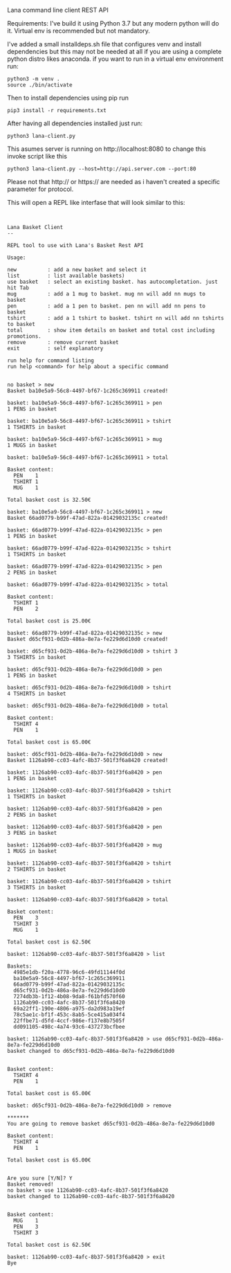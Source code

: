 Lana command line client REST API

Requirements:
I've build it using Python 3.7 but any modern python will do it.
Virtual env is recommended but not mandatory.

I've added a small installdeps.sh file that configures venv and install dependencies but this may not be needed at all if you are using a complete python distro likes anaconda.
if you want to run in a virtual env environment run:
```
python3 -m venv .
source ./bin/activate
```
Then to install dependencies using pip run
```
pip3 install -r requirements.txt
```

After having all dependencies installed just run:

```
python3 lana-client.py
```

This asumes server is running on http://localhost:8080 to change this invoke script like this

```
python3 lana-client.py --host=http://api.server.com --port:80
```

Please not that http:// or https:// are needed as i haven't created a specific parameter for protocol.

This will open a REPL like interfase that will look similar to this:

```


Lana Basket Client
--

REPL tool to use with Lana's Basket Rest API

Usage:

new          : add a new basket and select it
list         : list available baskets)
use basket   : select an existing basket. has autocompletation. just hit Tab
mug          : add a 1 mug to basket. mug nn will add nn mugs to basket
pen          : add a 1 pen to basket. pen nn will add nn pens to basket
tshirt       : add a 1 tshirt to basket. tshirt nn will add nn tshirts to basket
total        : show item details on basket and total cost including promotions.
remove       : remove current basket
exit         : self explanatory

run help for command listing
run help <command> for help about a specific command


no basket > new
Basket ba10e5a9-56c8-4497-bf67-1c265c369911 created!

basket: ba10e5a9-56c8-4497-bf67-1c265c369911 > pen
1 PENS in basket

basket: ba10e5a9-56c8-4497-bf67-1c265c369911 > tshirt
1 TSHIRTS in basket

basket: ba10e5a9-56c8-4497-bf67-1c265c369911 > mug
1 MUGS in basket

basket: ba10e5a9-56c8-4497-bf67-1c265c369911 > total

Basket content:
  PEN    1
  TSHIRT 1
  MUG    1

Total basket cost is 32.50€

basket: ba10e5a9-56c8-4497-bf67-1c265c369911 > new
Basket 66ad0779-b99f-47ad-822a-01429032135c created!

basket: 66ad0779-b99f-47ad-822a-01429032135c > pen
1 PENS in basket

basket: 66ad0779-b99f-47ad-822a-01429032135c > tshirt
1 TSHIRTS in basket

basket: 66ad0779-b99f-47ad-822a-01429032135c > pen
2 PENS in basket

basket: 66ad0779-b99f-47ad-822a-01429032135c > total

Basket content:
  TSHIRT 1
  PEN    2

Total basket cost is 25.00€

basket: 66ad0779-b99f-47ad-822a-01429032135c > new
Basket d65cf931-0d2b-486a-8e7a-fe229d6d10d0 created!

basket: d65cf931-0d2b-486a-8e7a-fe229d6d10d0 > tshirt 3
3 TSHIRTS in basket

basket: d65cf931-0d2b-486a-8e7a-fe229d6d10d0 > pen
1 PENS in basket

basket: d65cf931-0d2b-486a-8e7a-fe229d6d10d0 > tshirt
4 TSHIRTS in basket

basket: d65cf931-0d2b-486a-8e7a-fe229d6d10d0 > total

Basket content:
  TSHIRT 4
  PEN    1

Total basket cost is 65.00€

basket: d65cf931-0d2b-486a-8e7a-fe229d6d10d0 > new
Basket 1126ab90-cc03-4afc-8b37-501f3f6a8420 created!

basket: 1126ab90-cc03-4afc-8b37-501f3f6a8420 > pen
1 PENS in basket

basket: 1126ab90-cc03-4afc-8b37-501f3f6a8420 > tshirt
1 TSHIRTS in basket

basket: 1126ab90-cc03-4afc-8b37-501f3f6a8420 > pen
2 PENS in basket

basket: 1126ab90-cc03-4afc-8b37-501f3f6a8420 > pen
3 PENS in basket

basket: 1126ab90-cc03-4afc-8b37-501f3f6a8420 > mug
1 MUGS in basket

basket: 1126ab90-cc03-4afc-8b37-501f3f6a8420 > tshirt
2 TSHIRTS in basket

basket: 1126ab90-cc03-4afc-8b37-501f3f6a8420 > tshirt
3 TSHIRTS in basket

basket: 1126ab90-cc03-4afc-8b37-501f3f6a8420 > total

Basket content:
  PEN    3
  TSHIRT 3
  MUG    1

Total basket cost is 62.50€

basket: 1126ab90-cc03-4afc-8b37-501f3f6a8420 > list

Baskets:
  4985e1db-f20a-4778-96c6-49fd11144f0d
  ba10e5a9-56c8-4497-bf67-1c265c369911
  66ad0779-b99f-47ad-822a-01429032135c
  d65cf931-0d2b-486a-8e7a-fe229d6d10d0
  7274db3b-1f12-4b08-9da8-f61bfd570f60
  1126ab90-cc03-4afc-8b37-501f3f6a8420
  69a22ff1-190e-4806-a975-da2d983a19ef
  78c5ae1c-bf1f-453c-8ab5-5ce415a034f4
  22ffbe71-d5fd-4ccf-986e-f137e8b7505f
  dd091105-498c-4a74-93c6-437273bcfbee

basket: 1126ab90-cc03-4afc-8b37-501f3f6a8420 > use d65cf931-0d2b-486a-8e7a-fe229d6d10d0
basket changed to d65cf931-0d2b-486a-8e7a-fe229d6d10d0


Basket content:
  TSHIRT 4
  PEN    1

Total basket cost is 65.00€

basket: d65cf931-0d2b-486a-8e7a-fe229d6d10d0 > remove

*******
You are going to remove basket d65cf931-0d2b-486a-8e7a-fe229d6d10d0

Basket content:
  TSHIRT 4
  PEN    1

Total basket cost is 65.00€


Are you sure [Y/N]? Y
Basket removed!
no basket > use 1126ab90-cc03-4afc-8b37-501f3f6a8420
basket changed to 1126ab90-cc03-4afc-8b37-501f3f6a8420


Basket content:
  MUG    1
  PEN    3
  TSHIRT 3

Total basket cost is 62.50€

basket: 1126ab90-cc03-4afc-8b37-501f3f6a8420 > exit
Bye
```